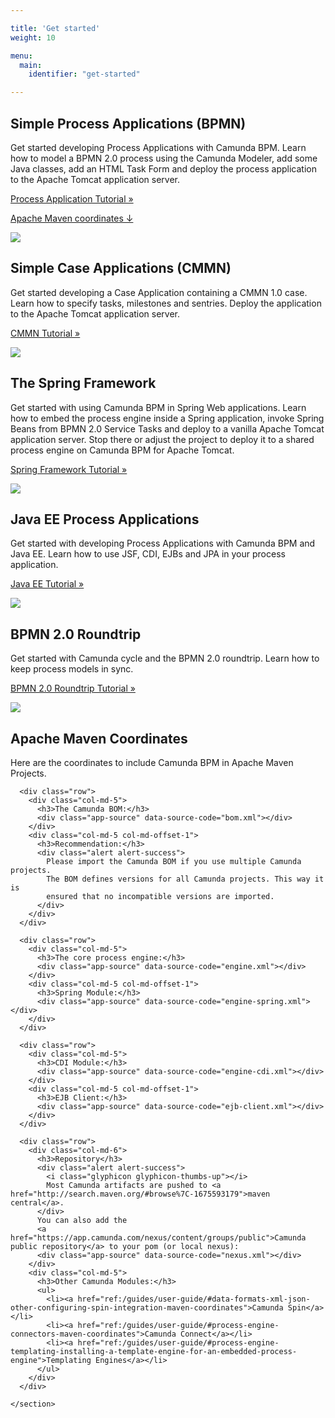 ```yaml
---

title: 'Get started'
weight: 10

menu:
  main:
    identifier: "get-started"

---
```


<section class="row gs-guide gs-guide-primary">
  <div class="col-md-8">
    <h1>Simple Process Applications (BPMN)</h1>
    <p>Get started developing Process Applications with Camunda BPM. Learn how to model a BPMN 2.0 process using the Camunda Modeler, add some Java classes, add an HTML Task Form and deploy the process application to the Apache Tomcat application server.</p>
    <p>
      <a class="btn btn-success btn-lg" href="ref:developing-process-applications/">
        Process Application Tutorial &raquo;
      </a>
    </p>
    <p><a href="#apache-maven">Apache Maven coordinates &darr;</a></p>
  </div>
  <div class="col-md-3">
    <img class="img-responsive" src="ref:asset:/assets/img/getting-started/developing-process-applications/cockpit-loan-approval.png">
  </div>
</section>

<section class="placeholder"></section>

<section class="row gs-guide">
  <div class="col-md-8">
    <h1>Simple Case Applications (CMMN)</h1>
    <p>Get started developing a Case Application containing a CMMN 1.0 case. Learn how to specify tasks, milestones and sentries. Deploy the application to the Apache Tomcat application server.</p>
    <p>
      <a class="btn btn-default btn-lg" href="ref:cmmn/">
        CMMN Tutorial &raquo;
      </a>
    </p>
  </div>
  <div class="col-md-3">
    <img class="img-responsive" src="ref:asset:/assets/img/getting-started/developing-cmmn-applications/cmmn-complete.png">
  </div>
</section>

<section class="placeholder"></section>

<section class="row gs-guide">
  <div class="col-md-8">
    <h1>The Spring Framework</h1>
    <p>Get started with using Camunda BPM in Spring Web applications. Learn how to embed the process engine inside a Spring application, invoke Spring Beans from BPMN 2.0 Service Tasks and deploy to a vanilla Apache Tomcat application server. Stop there or adjust the project to deploy it to a shared process engine on Camunda BPM for Apache Tomcat.</p>
    <p>
      <a class="btn btn-default btn-lg" href="ref:spring-framework/">
        Spring Framework Tutorial &raquo;
      </a>
    </p>
  </div>
  <div class="col-md-3">
    <img src="ref:asset:/assets/img/getting-started/spring-framework/Spring_Logo.png">
  </div>
</section>

<section class="placeholder"></section>

<section class="row gs-guide">
  <div class="col-md-8">
    <h1>Java EE Process Applications</h1>
    <p>Get started with developing Process Applications with Camunda BPM and Java EE. Learn how to use JSF, CDI, EJBs and JPA in your process application.</p>
    <p>
      <a class="btn btn-default btn-lg" href="ref:java-ee/">
        Java EE Tutorial &raquo;
      </a>
    </p>
  </div>
  <div class="col-md-3">
    <img src="ref:asset:/assets/img/getting-started/javaee/javaee.png">
  </div>
</section>

<section class="placeholder"></section>

<section class="row gs-guide">
  <div class="col-md-8">
    <h1>BPMN 2.0 Roundtrip</h1>
    <p>Get started with Camunda cycle and the BPMN 2.0 roundtrip. Learn how to keep process models in sync.</p>
    <p>
      <a class="btn btn-default btn-lg" href="roundtrip-with-cycle/">
        BPMN 2.0 Roundtrip Tutorial &raquo;
      </a>
    </p>
  </div>
  <div class="col-md-3">
    <img class="img-responsive" src="ref:asset:/assets/img/getting-started/cycle/cycle-synchback.png">
  </div>
</section>

<section class="placeholder"></section>

<div class="row">
  <div class="col-md-12">
    <section id="apache-maven">
      <div class="page-header">
        <h1>Apache Maven Coordinates</h1>
      </div>
      <p>Here are the coordinates to include Camunda BPM in Apache Maven Projects.</p>

      <div class="row">
        <div class="col-md-5">
          <h3>The Camunda BOM:</h3>
          <div class="app-source" data-source-code="bom.xml"></div>
        </div>
        <div class="col-md-5 col-md-offset-1">
          <h3>Recommendation:</h3>
          <div class="alert alert-success">
            Please import the Camunda BOM if you use multiple Camunda projects.
            The BOM defines versions for all Camunda projects. This way it is
            ensured that no incompatible versions are imported.
          </div>
        </div>
      </div>

      <div class="row">
        <div class="col-md-5">
          <h3>The core process engine:</h3>
          <div class="app-source" data-source-code="engine.xml"></div>
        </div>
        <div class="col-md-5 col-md-offset-1">
          <h3>Spring Module:</h3>
          <div class="app-source" data-source-code="engine-spring.xml"></div>
        </div>
      </div>

      <div class="row">
        <div class="col-md-5">
          <h3>CDI Module:</h3>
          <div class="app-source" data-source-code="engine-cdi.xml"></div>
        </div>
        <div class="col-md-5 col-md-offset-1">
          <h3>EJB Client:</h3>
          <div class="app-source" data-source-code="ejb-client.xml"></div>
        </div>
      </div>

      <div class="row">
        <div class="col-md-6">
          <h3>Repository</h3>
          <div class="alert alert-success">
            <i class="glyphicon glyphicon-thumbs-up"></i>
            Most Camunda artifacts are pushed to <a href="http://search.maven.org/#browse%7C-1675593179">maven central</a>.
          </div>
          You can also add the
          <a href="https://app.camunda.com/nexus/content/groups/public">Camunda public repository</a> to your pom (or local nexus):
          <div class="app-source" data-source-code="nexus.xml"></div>
        </div>
        <div class="col-md-5">
          <h3>Other Camunda Modules:</h3>
          <ul>
            <li><a href="ref:/guides/user-guide/#data-formats-xml-json-other-configuring-spin-integration-maven-coordinates">Camunda Spin</a></li>
            <li><a href="ref:/guides/user-guide/#process-engine-connectors-maven-coordinates">Camunda Connect</a></li>
            <li><a href="ref:/guides/user-guide/#process-engine-templating-installing-a-template-engine-for-an-embedded-process-engine">Templating Engines</a></li>
          </ul>
        </div>
      </div>

    </section>
  </div>
</div>

<!-- ==================================================================== -->
<!-- ============================ Code, Yo! ============================= -->

<div class="bootstrap-code">
  <script type="text/xml" id="bom.xml">
<dependency>
  <groupId>org.camunda.bpm</groupId>
  <artifactId>camunda-bom</artifactId>
  <version>7.3.0</version>
  <scope>import</scope>
  <type>pom</type>
</dependency>
  </script>

  <script type="text/xml" id="engine.xml">
<dependency>
  <groupId>org.camunda.bpm</groupId>
  <artifactId>camunda-engine</artifactId>
</dependency>
  </script>

  <script type="text/xml" id="engine-spring.xml">
<dependency>
  <groupId>org.camunda.bpm</groupId>
  <artifactId>camunda-engine-spring</artifactId>
</dependency>
  </script>

  <script type="text/xml" id="engine-cdi.xml">
<dependency>
  <groupId>org.camunda.bpm</groupId>
  <artifactId>camunda-engine-cdi</artifactId>
</dependency>
  </script>

  <script type="text/xml" id="ejb-client.xml">
<dependency>
  <groupId>org.camunda.bpm.javaee</groupId>
  <artifactId>camunda-ejb-client</artifactId>
</dependency>
  </script>

  <script type="text/xml" id="nexus.xml">
<repositories>
  <repository>
    <id>camunda-bpm-nexus</id>
    <name>camunda-bpm-nexus</name>
    <url>
      https://app.camunda.com/nexus/content/groups/public
    </url>
  </repository>
</repositories>
  </script>

</div>
